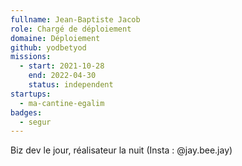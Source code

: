 ```yaml
---
fullname: Jean-Baptiste Jacob
role: Chargé de déploiement
domaine: Déploiement
github: yodbetyod
missions:
  - start: 2021-10-28
    end: 2022-04-30
    status: independent
startups:
  - ma-cantine-egalim
badges:
  - segur
---
```


Biz dev le jour, réalisateur la nuit (Insta : @jay.bee.jay)
